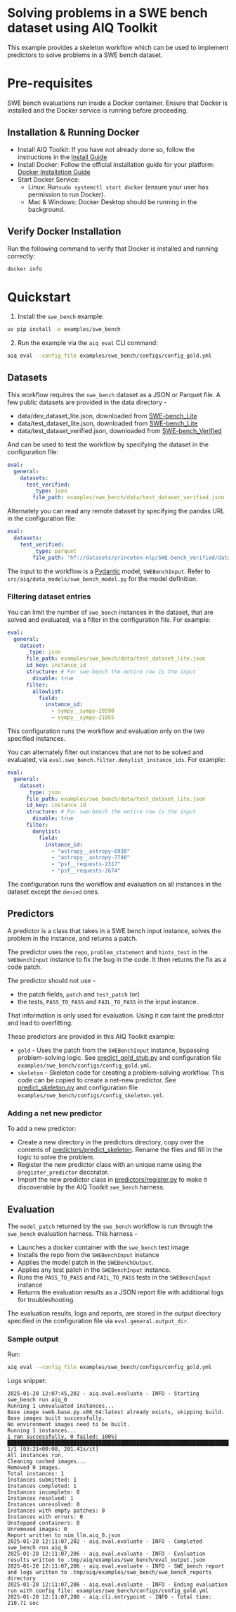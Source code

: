 <!--
SPDX-FileCopyrightText: Copyright (c) 2025, NVIDIA CORPORATION & AFFILIATES. All rights reserved.
SPDX-License-Identifier: Apache-2.0

Licensed under the Apache License, Version 2.0 (the "License");
you may not use this file except in compliance with the License.
You may obtain a copy of the License at

http://www.apache.org/licenses/LICENSE-2.0

Unless required by applicable law or agreed to in writing, software
distributed under the License is distributed on an "AS IS" BASIS,
WITHOUT WARRANTIES OR CONDITIONS OF ANY KIND, either express or implied.
See the License for the specific language governing permissions and
limitations under the License.
-->

# Solving problems in a SWE bench dataset using AIQ Toolkit
This example provides a skeleton workflow which can be used to implement predictors to solve problems in a SWE bench dataset.

# Pre-requisites
SWE bench evaluations run inside a Docker container. Ensure that Docker is installed and the Docker service is running before proceeding.

## Installation & Running Docker
- Install AIQ Toolkit: If you have not already done so, follow the instructions in the [Install Guide](../../docs/source/quick-start/installing.md#install-from-source)
- Install Docker: Follow the official installation guide for your platform: [Docker Installation Guide](https://docs.docker.com/engine/install/)
- Start Docker Service:
  - Linux: Run`sudo systemctl start docker` (ensure your user has permission to run Docker).
  - Mac & Windows: Docker Desktop should be running in the background.

## Verify Docker Installation
Run the following command to verify that Docker is installed and running correctly:
```bash
docker info
```

# Quickstart
1. Install the `swe_bench` example:
```bash
uv pip install -e examples/swe_bench
```
2. Run the example via the `aiq eval` CLI command:
```bash
aiq eval --config_file examples/swe_bench/configs/config_gold.yml
```

## Datasets
This workflow requires the `swe_bench` dataset as a JSON or Parquet file. A few public datasets are provided in the data directory -
- data/dev_dataset_lite.json, downloaded from [SWE-bench_Lite](https://huggingface.co/datasets/princeton-nlp/SWE-bench_Lite/viewer/default/dev)
- data/test_dataset_lite.json, downloaded from [SWE-bench_Lite](https://huggingface.co/datasets/princeton-nlp/SWE-bench_Lite/viewer/default/test)
- data/test_dataset_verified.json, downloaded from [SWE-bench_Verified](https://huggingface.co/datasets/princeton-nlp/SWE-bench_Verified)

And can be used to test the workflow by specifying the dataset in the configuration file:
```yaml
eval:
  general:
    datasets:
      test_verified:
        _type: json
        file_path: examples/swe_bench/data/test_dataset_verified.json
```

Alternately you can read any remote dataset by specifying the pandas URL in the configuration file:
```yaml
eval:
  datasets:
    test_verified:
        _type: parquet
        file_path: "hf://datasets/princeton-nlp/SWE-bench_Verified/data/test-00000-of-00001.parquet"
```


The input to the workflow is a [Pydantic](https://docs.pydantic.dev) model, `SWEBenchInput`. Refer to `src/aiq/data_models/swe_bench_model.py` for the model definition.

### Filtering dataset entries
You can limit the number of `swe_bench` instances in the dataset, that are solved and evaluated, via a filter in the configuration file. For example:
```yaml
eval:
  general:
    dataset:
      _type: json
      file_path: examples/swe_bench/data/test_dataset_lite.json
      id_key: instance_id
      structure: # For swe-bench the entire row is the input
        disable: true
      filter:
        allowlist:
          field:
            instance_id:
              - sympy__sympy-20590
              - sympy__sympy-21055
```

This configuration runs the workflow and evaluation only on the two specified instances.

You can alternately filter out instances that are not to be solved and evaluated, via `eval.swe_bench.filter.denylist_instance_ids`. For example:
```yaml
eval:
  general:
    dataset:
      _type: json
      file_path: examples/swe_bench/data/test_dataset_lite.json
      id_key: instance_id
      structure: # For swe-bench the entire row is the input
        disable: true
      filter:
        denylist:
          field:
            instance_id:
              - "astropy__astropy-6938"
              - "astropy__astropy-7746"
              - "psf__requests-2317"
              - "psf__requests-2674"
```
The configuration runs the workflow and evaluation on all instances in the dataset except the `denied` ones.

## Predictors
A predictor is a class that takes in a SWE bench input instance, solves the problem in the instance, and returns a patch.

The predictor uses the `repo`, `problem_statement` and `hints_text` in the `SWEBenchInput` instance to fix the bug in the code. It then returns the fix as a code patch.

The predictor should not use -
- the patch fields, `patch` and `test_patch` (or)
- the tests, `PASS_TO_PASS` and `FAIL_TO_PASS`
in the input instance.

That information is only used for evaluation. Using it can taint the predictor and lead to overfitting.

These predictors are provided in this AIQ Toolkit example:
- `gold` - Uses the patch from the `SWEBenchInput` instance, bypassing problem-solving logic. See [predict_gold_stub.py](src/aiq_swe_bench/predictors/predict_gold/predict_gold_stub.py) and configuration file `examples/swe_bench/configs/config_gold.yml`.
- `skeleton` - Skeleton code for creating a problem-solving workflow. This code can be copied to create a net-new predictor. See [predict_skeleton.py](src/aiq_swe_bench/predictors/predict_skeleton/predict_skeleton.py) and configuration file `examples/swe_bench/configs/config_skeleton.yml`.

### Adding a net new predictor
To add a new predictor:
- Create a new directory in the predictors directory, copy over the contents of [predictors/predict_skeleton](src/aiq_swe_bench/predictors/predict_skeleton/). Rename the files and fill in the logic to solve the problem.
- Register the new predictor class with an unique name using the `@register_predictor` decorator.
- Import the new predictor class in [predictors/register.py](src/aiq_swe_bench/predictors/register.py) to make it discoverable by the AIQ Toolkit `swe_bench` harness.

## Evaluation
The `model_patch` returned by the `swe_bench` workflow is run through the `swe_bench` evaluation harness. This harness -
- Launches a docker container with the `swe_bench` test image
- Installs the repo from the `SWEBenchInput` instance
- Applies the model patch in the `SWEBenchOutput`.
- Applies any test patch in the `SWEBenchInput` instance.
- Runs the `PASS_TO_PASS` and `FAIL_TO_PASS` tests in the `SWEBenchInput` instance
- Returns the evaluation results as a JSON report file with additional logs for troubleshooting.

The evaluation results, logs and reports, are stored in the output directory specified in the configuration file via `eval.general.output_dir`.



### Sample output
Run:
```bash
aiq eval --config_file examples/swe_bench/configs/config_gold.yml
```
Logs snippet:
```
2025-01-20 12:07:45,202 - aiq.eval.evaluate - INFO - Starting swe_bench run aiq_0
Running 1 unevaluated instances...
Base image sweb.base.py.x86_64:latest already exists, skipping build.
Base images built successfully.
No environment images need to be built.
Running 1 instances...
1 ran successfully, 0 failed: 100%|███████████████████████████████████████████████████████████████████████████████████████████████████████████████████████████████████████████████████████████████████████████████████████████████████████████████████████████████████| 1/1 [03:21<00:00, 201.41s/it]
All instances run.
Cleaning cached images...
Removed 0 images.
Total instances: 1
Instances submitted: 1
Instances completed: 1
Instances incomplete: 0
Instances resolved: 1
Instances unresolved: 0
Instances with empty patches: 0
Instances with errors: 0
Unstopped containers: 0
Unremoved images: 0
Report written to nim_llm.aiq_0.json
2025-01-20 12:11:07,202 - aiq.eval.evaluate - INFO - Completed swe_bench run aiq_0
2025-01-20 12:11:07,206 - aiq.eval.evaluate - INFO - Evaluation results written to .tmp/aiq/examples/swe_bench/eval_output.json
2025-01-20 12:11:07,206 - aiq.eval.evaluate - INFO - SWE_bench report and logs written to .tmp/aiq/examples/swe_bench/swe_bench_reports directory
2025-01-20 12:11:07,206 - aiq.eval.evaluate - INFO - Ending evaluation run with config file: examples/swe_bench/configs/config_gold.yml
2025-01-20 12:11:07,208 - aiq.cli.entrypoint - INFO - Total time: 210.71 sec
```
